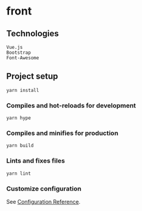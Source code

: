 # front

## Technologies

```
Vue.js
Bootstrap
Font-Awesome
```

## Project setup
```
yarn install
```

### Compiles and hot-reloads for development
```
yarn hype
```

### Compiles and minifies for production
```
yarn build
```

### Lints and fixes files
```
yarn lint
```

### Customize configuration
See [Configuration Reference](https://cli.vuejs.org/config/).
